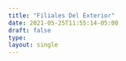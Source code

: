 ```yaml
---
title: "Filiales Del Exterior"
date: 2021-05-25T11:55:14-05:00
draft: false
type:
layout: single
---
```


